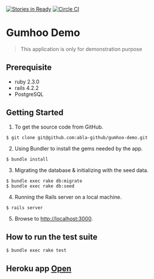 [![Stories in Ready](https://badge.waffle.io/abla-github/gumhoo-demo.png?label=ready&title=Ready)](https://waffle.io/abla-github/gumhoo-demo)
[![Circle CI](https://circleci.com/gh/abla-github/gumhoo-demo.svg?style=shield)](https://circleci.com/gh/abla-github/gumhoo-demo)

# Gumhoo Demo

> This application is only for demonstration purpose

## Prerequisite

- ruby  2.3.0
- rails 4.2.2
- PostgreSQL
 
## Getting Started

1. To get the source code from GitHub.
```
$ git clone git@github.com:abla-github/gumhoo-demo.git
```
2. Using Bundler to install the gems needed by the app.
```
$ bundle install
```
3. Migrating the database & initializing with the seed data.
```
$ bundle exec rake db:migrate
$ bundle exec rake db:seed
```
4. Running the Rails server on a local machine.
```
$ rails server
```
5. Browse to [http://localhost:3000](http://localhost:3000).

## How to run the test suite
```
$ bundle exec rake test
```

## Heroku app [Open](https://gumhoo-seyjhflo.herokuapp.com/)
